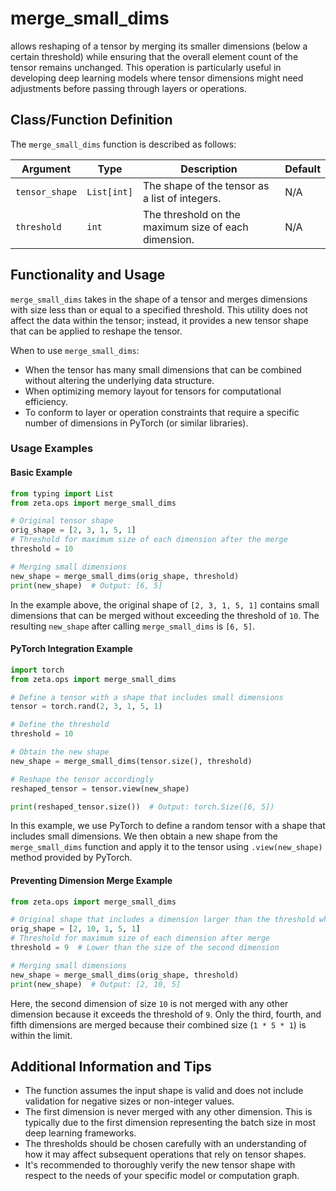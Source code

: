 # merge_small_dims

allows reshaping of a tensor by merging its smaller dimensions (below a certain threshold) while ensuring that the overall element count of the tensor remains unchanged. This operation is particularly useful in developing deep learning models where tensor dimensions might need adjustments before passing through layers or operations.

## Class/Function Definition

The `merge_small_dims` function is described as follows:

| Argument | Type | Description | Default |
| --- | --- | --- | --- |
| `tensor_shape` | `List[int]` | The shape of the tensor as a list of integers. | N/A |
| `threshold` | `int` | The threshold on the maximum size of each dimension. | N/A |

## Functionality and Usage

`merge_small_dims` takes in the shape of a tensor and merges dimensions with size less than or equal to a specified threshold. This utility does not affect the data within the tensor; instead, it provides a new tensor shape that can be applied to reshape the tensor.

When to use `merge_small_dims`:

- When the tensor has many small dimensions that can be combined without altering the underlying data structure.
- When optimizing memory layout for tensors for computational efficiency.
- To conform to layer or operation constraints that require a specific number of dimensions in PyTorch (or similar libraries).

### Usage Examples

#### Basic Example

```python
from typing import List
from zeta.ops import merge_small_dims

# Original tensor shape
orig_shape = [2, 3, 1, 5, 1]
# Threshold for maximum size of each dimension after the merge
threshold = 10

# Merging small dimensions
new_shape = merge_small_dims(orig_shape, threshold)
print(new_shape)  # Output: [6, 5]
```

In the example above, the original shape of `[2, 3, 1, 5, 1]` contains small dimensions that can be merged without exceeding the threshold of `10`. The resulting `new_shape` after calling `merge_small_dims` is `[6, 5]`.

#### PyTorch Integration Example

```python
import torch
from zeta.ops import merge_small_dims

# Define a tensor with a shape that includes small dimensions
tensor = torch.rand(2, 3, 1, 5, 1)

# Define the threshold
threshold = 10

# Obtain the new shape
new_shape = merge_small_dims(tensor.size(), threshold)

# Reshape the tensor accordingly
reshaped_tensor = tensor.view(new_shape)

print(reshaped_tensor.size())  # Output: torch.Size([6, 5])
```

In this example, we use PyTorch to define a random tensor with a shape that includes small dimensions. We then obtain a new shape from the `merge_small_dims` function and apply it to the tensor using `.view(new_shape)` method provided by PyTorch.

#### Preventing Dimension Merge Example

```python
from zeta.ops import merge_small_dims

# Original shape that includes a dimension larger than the threshold which should not be merged
orig_shape = [2, 10, 1, 5, 1]
# Threshold for maximum size of each dimension after merge
threshold = 9  # Lower than the size of the second dimension

# Merging small dimensions
new_shape = merge_small_dims(orig_shape, threshold)
print(new_shape)  # Output: [2, 10, 5]
```

Here, the second dimension of size `10` is not merged with any other dimension because it exceeds the threshold of `9`. Only the third, fourth, and fifth dimensions are merged because their combined size (`1 * 5 * 1`) is within the limit.

## Additional Information and Tips

- The function assumes the input shape is valid and does not include validation for negative sizes or non-integer values.
- The first dimension is never merged with any other dimension. This is typically due to the first dimension representing the batch size in most deep learning frameworks.
- The thresholds should be chosen carefully with an understanding of how it may affect subsequent operations that rely on tensor shapes.
- It's recommended to thoroughly verify the new tensor shape with respect to the needs of your specific model or computation graph.

